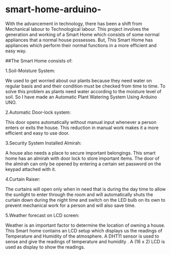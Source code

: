 # smart-home-arduino-
With the advancement in technology, there has been a shift from Mechanical labour to Technological labour. 
This project involves the generation and working of a Smart Home which consists of some normal appliances that a normal house possesses.
But,
This Smart Home has appliances which perform their 
normal functions in a more efficient and easy way.

##The Smart Home consists of:  

1.Soil-Moisture System:

We used to get worried about our plants because they need water on regular basis and and their condition must be checked from time to time.
  To solve this problem as plants need water according to the moisture level of soil. So I have made an Automatic Plant Watering System Using Arduino UNO.

2.Automatic  Door-lock system:

This door opens automatically without manual input whenever a person enters or exits the house.
This reduction in manual work makes it a more efficient and easy to use door. 

3.Security System Installed Almirah:

A house also needs a place to secure important belongings.
This smart home has an almirah with door lock to store important items.
The door of the almirah can only be opened by entering a certain set password on the keypad attached with it.

4.Curtain Raiser:

 The curtains will open only when in need that is during the day time to allow the sunlight to enter through the room and will automatically shuts the curtain down during the night time and switch on the
 LED bulb on its own to prevent mechanical work for a person and will also save time.

5.Weather forecast on LCD screen:

Weather is an important factor to determine the location of owning a house.
This Smart home contains an LCD setup which displays us the readings of Temperature and Humidity of the atmosphere.
A DHT11  sensor is used to sense and give the readings of temperature and humidity .
A  (16 x 2) LCD is used as display to show the readings. 

